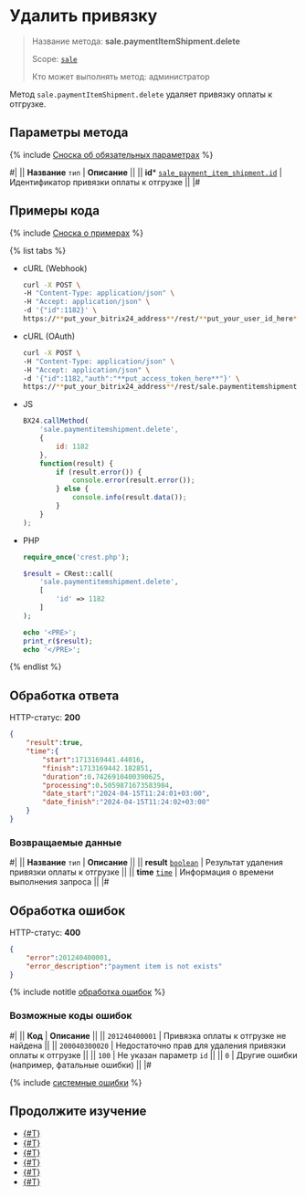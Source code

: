 # Удалить привязку

> Название метода: **sale.paymentItemShipment.delete**
>
> Scope: [`sale`](../../scopes/permissions.md)
>
> Кто может выполнять метод: администратор

Метод `sale.paymentItemShipment.delete` удаляет привязку оплаты к отгрузке.

## Параметры метода

{% include [Сноска об обязательных параметрах](../../../_includes/required.md) %}

#|
|| **Название**
`тип` | **Описание** ||
|| **id***
[`sale_payment_item_shipment.id`](../data-types.md) | Идентификатор привязки оплаты к отгрузке ||
|#

## Примеры кода

{% include [Сноска о примерах](../../../_includes/examples.md) %}

{% list tabs %}

- cURL (Webhook)

    ```bash
    curl -X POST \
    -H "Content-Type: application/json" \
    -H "Accept: application/json" \
    -d '{"id":1182}' \
    https://**put_your_bitrix24_address**/rest/**put_your_user_id_here**/**put_your_webbhook_here**/sale.paymentitemshipment.delete
    ```

- cURL (OAuth)

    ```bash
    curl -X POST \
    -H "Content-Type: application/json" \
    -H "Accept: application/json" \
    -d '{"id":1182,"auth":"**put_access_token_here**"}' \
    https://**put_your_bitrix24_address**/rest/sale.paymentitemshipment.delete
    ```

- JS

    ```js
    BX24.callMethod(
        'sale.paymentitemshipment.delete',
        {
            id: 1182
        },
        function(result) {
            if (result.error()) {
                console.error(result.error());
            } else {
                console.info(result.data());
            }
        }
    );
    ```

- PHP

    ```php
    require_once('crest.php');

    $result = CRest::call(
        'sale.paymentitemshipment.delete',
        [
            'id' => 1182
        ]
    );

    echo '<PRE>';
    print_r($result);
    echo '</PRE>';
    ```

{% endlist %}

## Обработка ответа

HTTP-статус: **200**

```json
{
    "result":true,
    "time":{
        "start":1713169441.44016,
        "finish":1713169442.182851,
        "duration":0.7426910400390625,
        "processing":0.5059871673583984,
        "date_start":"2024-04-15T11:24:01+03:00",
        "date_finish":"2024-04-15T11:24:02+03:00"
    }
}
```

### Возвращаемые данные

#|
|| **Название**
`тип` | **Описание** ||
|| **result**
[`boolean`](../../data-types.md) | Результат удаления привязки оплаты к отгрузке ||
|| **time**
[`time`](../../data-types.md) | Информация о времени выполнения запроса ||
|#

## Обработка ошибок

HTTP-статус: **400**

```json
{
    "error":201240400001,
    "error_description":"payment item is not exists"
}
```

{% include notitle [обработка ошибок](../../../_includes/error-info.md) %}

### Возможные коды ошибок

#|
|| **Код** | **Описание** ||
|| `201240400001` | Привязка оплаты к отгрузке не найдена ||
|| `200040300020` | Недостаточно прав для удаления привязки оплаты к отгрузке ||
|| `100` | Не указан параметр `id` ||
|| `0` | Другие ошибки (например, фатальные ошибки) ||
|#

{% include [системные ошибки](../../../_includes/system-errors.md) %}

## Продолжите изучение 

- [{#T}](./index.md)
- [{#T}](./sale-payment-item-shipment-add.md)
- [{#T}](./sale-payment-item-shipment-update.md)
- [{#T}](./sale-payment-item-shipment-get.md)
- [{#T}](./sale-payment-item-shipment-list.md)
- [{#T}](./sale-payment-item-shipment-get-fields.md)